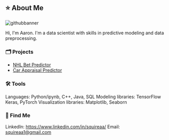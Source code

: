 ## ⭐ About Me
![githubbanner](https://github.com/squireaa/squireaa/assets/98773288/55c3d129-b432-4671-811d-e3896d16d5d7)

Hi, I'm Aaron. I'm a data scientist with skills in predictive modeling and data preprocessing.

### 🗂️ Projects
- [NHL Bet Predictor](https://github.com/squireaa/nn-nhl)
- [Car Appraisal Predictor](https://github.com/squireaa/CarMaxAppraisalPredictor)

### 🛠️ Tools
Languages: Python/ipynb, C++, Java, SQL
Modeling libraries: TensorFlow Keras, PyTorch
Visualization libraries: Matplotlib, Seaborn

### 🤝 Find Me
LinkedIn: https://www.linkedin.com/in/squireaa/
Email: squireaa1@gmail.com
